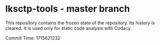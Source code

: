 # lksctp-tools - master branch

This repository contains the frozen state of the repository.
Its history is cleared. It is used only for static code
analysis with Codacy.

Commit Time: 1715621232